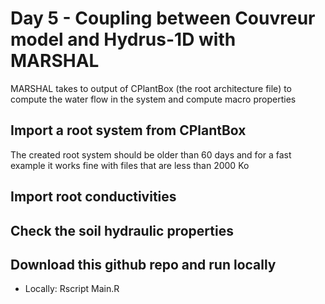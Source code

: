 # Day 5 - Coupling between Couvreur model and Hydrus-1D with MARSHAL

MARSHAL takes to output of CPlantBox (the root architecture file) to compute the water flow in the system and compute macro properties

## Import a root system from CPlantBox
The created root system should be older than 60 days and for a fast example it works fine with files that are less than 2000 Ko

## Import root conductivities

## Check the soil hydraulic properties

## Download this github repo and run locally

- Locally: Rscript Main.R


